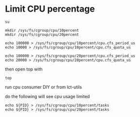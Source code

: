 # Limit CPU percentage

```
su

mkdir /sys/fs/cgroup/cpu/10percent
mkdir /sys/fs/cgroup/cpu/20percent

echo 100000 > /sys/fs/cgroup/cpu/10percent/cpu.cfs_period_us
echo 10000 > /sys/fs/cgroup/cpu/10percent/cpu.cfs_quota_us

echo 100000 > /sys/fs/cgroup/cpu/20percent/cpu.cfs_period_us
echo 20000 > /sys/fs/cgroup/cpu/20percent/cpu.cfs_quota_us
```

then open top with

```
top
```

run cpu consumer DIY or from lct-utils

do the following will see cpu usage limited

```
echo ${PID} > /sys/fs/cgroup/cpu/10percent/tasks
echo ${PID} > /sys/fs/cgroup/cpu/20percent/tasks
```


